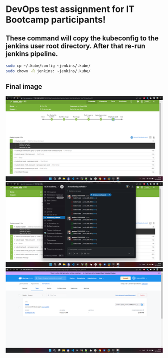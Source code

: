 # DevOps test assignment for IT Bootcamp participants!



## These command will copy the kubeconfig to the jenkins user root directory. After that re-run jenkins pipeline.

```bash
sudo cp ~/.kube/config ~jenkins/.kube/
sudo chown -R jenkins: ~jenkins/.kube/
```


## Final image
![Image](./pic_pipline.png)
![Image](./pic_slack.png)
![Image](./pic_dockerHub.png)


